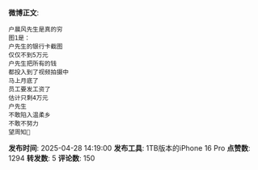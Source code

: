 **微博正文**: 
```
户晨风先生是真的穷
图1是：
户先生的银行卡截图
仅仅不到5万元
户先生把所有的钱
都投入到了视频拍摄中
马上月底了
员工要发工资了
估计只剩4万元
户先生
不敢陷入温柔乡
不敢不努力
望周知🙏
```
**发布时间**: 2025-04-28 14:19:00
**发布工具**: 1TB版本的iPhone 16 Pro
**点赞数**: 1294
**转发数**: 5
**评论数**: 150
